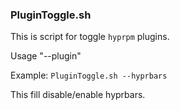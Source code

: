 ### PluginToggle.sh
This is script for toggle `hyprpm` plugins.

Usage "--plugin"

Example: `PluginToggle.sh --hyprbars`

This fill disable/enable hyprbars.
